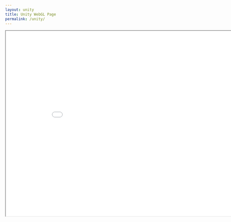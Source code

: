 ```yaml
---
layout: unity
title: Unity WebGL Page
permalink: /unity/
---
```




<iframe src="/NeonCloud/index.html" width="900" height="600"></iframe>
